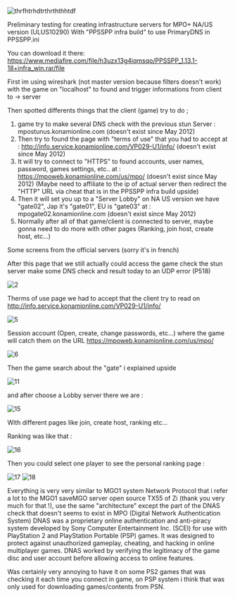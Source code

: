 ![thrfhtrhdtrthrththhtdf](https://github.com/snakeswiss/Project-saveMPO-/assets/140389050/76274f83-8329-4b36-8262-a183ad3c7341)

Preliminary testing for creating infrastructure servers for MPO+ NA/US version (ULUS10290)
With "PPSSPP infra build" to use PrimaryDNS in PPSSPP.ini

You can download it there: https://www.mediafire.com/file/h3uzx13g4iqmsqo/PPSSPP_1.13.1-18+infra_win.rar/file

First im using wireshark (not master version because filters doesn't work) with the game on "localhost" to found and trigger informations from client to -> server

Then spotted differents things that the client (game) try to do ;

1. game try to make several DNS check with the previous stun Server : mpostunus.konamionline.com (doesn't exist since May 2012)
2. Then try to found the page with "terms of use" that you had to accept at : http://info.service.konamionline.com/VP029-U1/info/ (doesn't exist since May 2012)
3. It will try to connect to "HTTPS" to found accounts, user names, password, games settings, etc.. at : https://mpoweb.konamionline.com/us/mpo/ (doesn't exist since May 2012) (Maybe need to affiliate to the ip of actual server then redirect the "HTTP" URL via cheat that is in the PPSSPP infra build upside)
4. Then it will set you up to a "Server Lobby" on NA US version we have "gate02", Jap it's "gate01", EU is "gate03" at : mpogate02.konamionline.com (doesn't exist since May 2012)
5. Normally after all of that game/client is connected to server, maybe gonna need to do more with other pages (Ranking, join host, create host, etc...)

Some screens from the official servers (sorry it's in french) 

After this page that we still actually could access the game check the stun server make some DNS check and result today to an UDP error (P518)

![2](https://github.com/snakeswiss/Project-saveMPO-/assets/140389050/7114c37e-d47f-4d8a-9ac4-f8be32fd75ff)


Therms of use page we had to accept that the client try to read on http://info.service.konamionline.com/VP029-U1/info/

![5](https://github.com/snakeswiss/Project-saveMPO-/assets/140389050/2d0c66d1-a802-4574-90d2-b18eada313be)


Session account (Open, create, change passwords, etc...) where the game will catch them on the URL https://mpoweb.konamionline.com/us/mpo/

![6](https://github.com/snakeswiss/Project-saveMPO-/assets/140389050/ed10ed11-4715-49e8-bca3-b5d8e89c6f49)


Then the game search about the "gate" i explained upside 

![11](https://github.com/snakeswiss/Project-saveMPO-/assets/140389050/3fafe8fb-9918-4701-8c7d-781e1dabcb48)


and after choose a Lobby server there we are : 

![15](https://github.com/snakeswiss/Project-saveMPO-/assets/140389050/dc6f715c-49c3-41e0-8b76-704f4b126fef)

With different pages like join, create host, ranking etc...


Ranking was like that : 

![16](https://github.com/snakeswiss/Project-saveMPO-/assets/140389050/285059a3-b85f-4c1a-9cf1-bcb2c0022a21)


Then you could select one player to see the personal ranking page :

![17](https://github.com/snakeswiss/Project-saveMPO-/assets/140389050/967c9898-38c7-4a3e-ac41-f67d84563be4)
![18](https://github.com/snakeswiss/Project-saveMPO-/assets/140389050/6b71f085-b02e-4bb6-8a2c-03ebc7c69edc)


Everything is very very similar to MGO1 system Network Protocol that i refer a lot to the MGO1 saveMGO server open source TX55 of Zi (thank you very much for that !), use the same "architecture" except the part of the DNAS check that doesn't seems to exist in MPO (Digital Network Authentication System) DNAS was a proprietary online authentication and anti-piracy system developed by Sony Computer Entertainment Inc. (SCEI) for use with PlayStation 2 and PlayStation Portable (PSP) games. It was designed to protect against unauthorized gameplay, cheating, and hacking in online multiplayer games. DNAS worked by verifying the legitimacy of the game disc and user account before allowing access to online features.

Was certainly very annoying to have it on some PS2 games that was checking it each time you connect in game, on PSP system i think that was only used for downloading games/contents from PSN.
